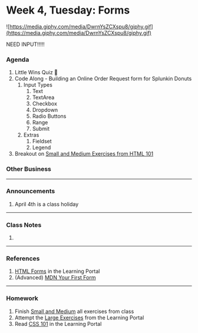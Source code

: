 # Week 4, Tuesday: Forms

![https://media.giphy.com/media/DwrnYsZCXspu8/giphy.gif](https://media.giphy.com/media/DwrnYsZCXspu8/giphy.gif)

NEED INPUT!!!!!

### Agenda

1. Little Wins Quiz 🌟
2. Code Along - Building an Online Order Request form for Splunkin Donuts
    1. Input Types
        1. Text
        2. TextArea
        3. Checkbox
        4. Dropdown
        5. Radio Buttons
        6. Range
        7. Submit
    2. Extras
        1. Fieldset
        2. Legend
3. Breakout on [Small and Medium Exercises from HTML 101](https://learn.digitalcrafts.com/flex/lessons/front-end-foundations/html-101/#training-exercises)

### Other Business

---

### Announcements

1. April 4th is a class holiday

---

### Class Notes

1. 

---

### References

1. [HTML Forms](https://learn.digitalcrafts.com/flex/lessons/front-end-foundations/html-forms/) in the Learning Portal
2. (Advanced) [MDN Your First Form](https://developer.mozilla.org/en-US/docs/Learn/Forms/Your_first_form)

---

### Homework

1. Finish [Small and Medium](https://learn.digitalcrafts.com/flex/lessons/front-end-foundations/html-forms/#small) all exercises from class
2. Attempt the [Large Exercises](https://learn.digitalcrafts.com/flex/lessons/front-end-foundations/html-forms/#large) from the Learning Portal
3. Read [CSS 101](https://learn.digitalcrafts.com/flex/lessons/front-end-foundations/css-101/) in the Learning Portal
